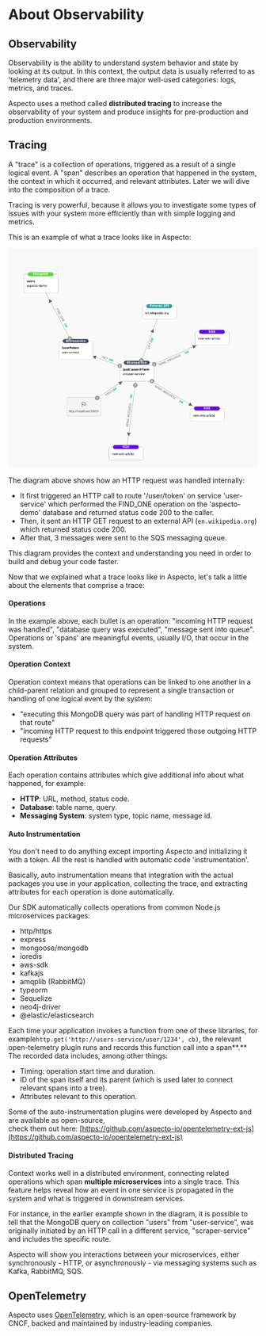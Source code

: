 # About Observability

## Observability

Observability is the ability to understand system behavior and state by looking at its output. In this context, the output data is usually referred to as 'telemetry data', and there are three major well-used categories: logs, metrics, and traces.  
  
Aspecto uses a method called **distributed tracing** to increase the observability of your system and produce insights for pre-production and production environments.

## Tracing

A "trace" is a collection of operations, triggered as a result of a single logical event. A "span" describes an operation that happened in the system, the context in which it occurred, and relevant attributes. Later we will dive into the composition of a trace.  
  
Tracing is very powerful, because it allows you to investigate some types of issues with your system more efficiently than with simple logging and metrics.  
  
This is an example of what a trace looks like in Aspecto:

![](../.gitbook/assets/image%20%2810%29.png)

The diagram above shows how an HTTP request was handled internally:

* It first triggered an HTTP call to route '/user/token' on service 'user-service' which performed the FIND\_ONE operation on the 'aspecto-demo' database and returned status code 200 to the caller.
* Then, it sent an HTTP GET request to an external API \(`en.wikipedia.org`\) which returned status code 200.
* After that, 3 messages were sent to the SQS messaging queue.

This diagram provides the context and understanding you need in order to build and debug your code faster.

Now that we explained what a trace looks like in Aspecto, let's talk a little about the elements that comprise a trace:

#### Operations

In the example above, each bullet is an operation: "incoming HTTP request was handled", "database query was executed", "message sent into queue". Operations or 'spans' are meaningful events, usually I/O, that occur in the system. 

#### Operation Context

Operation context means that operations can be linked to one another in a child-parent relation and grouped to represent a single transaction or handling of one logical event by the system:

* "executing this MongoDB query was part of handling HTTP request on that route"
* "incoming HTTP request to this endpoint triggered those outgoing HTTP requests"

#### Operation Attributes

Each operation contains attributes which give additional info about what happened, for example:

* **HTTP**: URL, method, status code.
* **Database**: table name, query.
* **Messaging System**: system type, topic name, message id.

#### Auto Instrumentation

You don't need to do anything except importing Aspecto and initializing it with a token. All the rest is handled with automatic code 'instrumentation'.  
  
Basically, auto instrumentation means that integration with the actual packages you use in your application, collecting the trace, and extracting attributes for each operation is done automatically.

Our SDK automatically collects operations from common Node.js microservices packages:

* http/https
* express
* mongoose/mongodb
* ioredis
* aws-sdk
* kafkajs
* amqplib \(RabbitMQ\)
* typeorm
* Sequelize
* neo4j-driver
* @elastic/elasticsearch

Each time your application invokes a function from one of these libraries, for example`http.get('http://users-service/user/1234', cb)`, the relevant open-telemetry plugin runs and records this function call into a span**.** The recorded data includes, among other things:

* Timing: operation start time and duration.
* ID of the span itself and its parent \(which is used later to connect relevant spans into a tree\). 
* Attributes relevant to this operation.

Some of the auto-instrumentation plugins were developed by Aspecto and are available as open-source,  
check them out here: [https://github.com/aspecto-io/opentelemetry-ext-js](https://github.com/aspecto-io/opentelemetry-ext-js)

#### Distributed Tracing

Context works well in a distributed environment, connecting related operations which span **multiple microservices** into a single trace. This feature helps reveal how an event in one service is propagated in the system and what is triggered in downstream services. 

For instance, in the earlier example shown in the diagram, it is possible to tell that the MongoDB query on collection "users" from "user-service", was originally initiated by an HTTP call in a different service, "scraper-service" and includes the specific route.

Aspecto will show you interactions between your microservices, either synchronously - HTTP, or asynchronously - via messaging systems such as Kafka, RabbitMQ, SQS.

## OpenTelemetry

Aspecto uses [OpenTelemetry](https://opentelemetry.io/docs/), which is an open-source framework by CNCF, backed and maintained by industry-leading companies.



